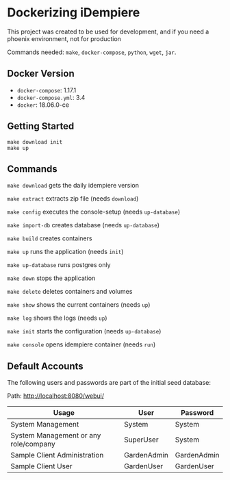 # Dockerizing iDempiere

This project was created to be used for development, and if you need a phoenix environment, not for production

Commands needed: `make`, `docker-compose`, `python`, `wget`, `jar`.

## Docker Version

- `docker-compose`: 1.17.1
- `docker-compose.yml`: 3.4
- `docker`: 18.06.0-ce

## Getting Started

```
make download init
make up
```

## Commands

`make download` gets the daily idempiere version

`make extract` extracts zip file (needs `download`)

`make config` executes the console-setup (needs `up-database`)

`make import-db` creates database (needs `up-database`)

`make build` creates containers

`make up` runs the application (needs `init`)

`make up-database` runs postgres only

`make down` stops the application

`make delete` deletes containers and volumes

`make show` shows the current containers (needs `up`)

`make log` shows the logs (needs `up`)

`make init` starts the configuration (needs `up-database`)

`make console` opens idempiere container (needs `run`)

## Default Accounts
The following users and passwords are part of the initial seed database:

Path: [http://localhost:8080/webui/](http://localhost:8080/webui/)

|Usage|User|Password|
|-|-|-|
|System Management|System|System|
|System Management or any role/company|SuperUser|System|
|Sample Client Administration|GardenAdmin|GardenAdmin|
|Sample Client User|GardenUser|GardenUser|
